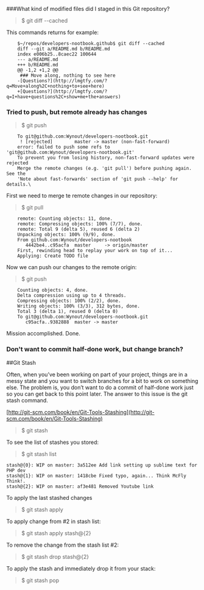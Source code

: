 ###What kind of modified files did I staged in this Git repository?
>$ git diff --cached

This commands returns for example:

		$~/repos/developers-nootbook.github$ git diff --cached
		diff --git a/README.md b/README.md
		index e006b25..8caec22 100644
		--- a/README.md
		+++ b/README.md
		@@ -1,2 +1,2 @@
		 ### Move along, nothing to see here
		-[Questions?](http://lmgtfy.com/?q=Move+along%2C+nothing+to+see+here)
		+[Questions?](http://lmgtfy.com/?q=I+have+questions%2C+show+me+the+answers)


### Tried to push, but remote already has changes

>$ git push

		To git@github.com:Wynout/developers-nootbook.git
		 ! [rejected]        master -> master (non-fast-forward)
		error: failed to push some refs to 'git@github.com:Wynout/developers-nootbook.git'
		To prevent you from losing history, non-fast-forward updates were rejected
		Merge the remote changes (e.g. 'git pull') before pushing again.  See the
		'Note about fast-forwards' section of 'git push --help' for details.\

First we need to merge te remote changes in our repository:

>$ git pull

		remote: Counting objects: 11, done.
		remote: Compressing objects: 100% (7/7), done.
		remote: Total 9 (delta 5), reused 6 (delta 2)
		Unpacking objects: 100% (9/9), done.
		From github.com:Wynout/developers-nootbook
		   4442be4..c95acfa  master     -> origin/master
		First, rewinding head to replay your work on top of it...
		Applying: Create TODO file

Now we can push our changes to the remote origin:

>$ git push

		Counting objects: 4, done.
		Delta compression using up to 4 threads.
		Compressing objects: 100% (2/2), done.
		Writing objects: 100% (3/3), 312 bytes, done.
		Total 3 (delta 1), reused 0 (delta 0)
		To git@github.com:Wynout/developers-nootbook.git
		   c95acfa..9382888  master -> master

Mission accomplished. Done.

### Don't want to commit half-done work, but change branch?
##Git Stash

Often, when you’ve been working on part of your project, things are in a messy state and you want to switch branches for a bit to work on something else. The problem is, you don’t want to do a commit of half-done work just so you can get back to this point later. The answer to this issue is the git stash command.

[http://git-scm.com/book/en/Git-Tools-Stashing](http://git-scm.com/book/en/Git-Tools-Stashing)

>$ git stash

To see the list of stashes you stored:
>$ git stash list

	stash@{0}: WIP on master: 3a512ee Add link setting up sublime text for PHP dev
	stash@{1}: WIP on master: 1418cbe Fixed typo, again... Think McFly Think!.
	stash@{2}: WIP on master: af3e481 Removed Youtube link

To apply the last stashed changes
>$ git stash apply

To apply change from #2 in stash list:
>$ git stash apply stash@{2}

To remove the change from the stash list #2:
>$ git stash drop stash@{2}

To apply the stash and immediately drop it from your stack:
>$ git stash pop

